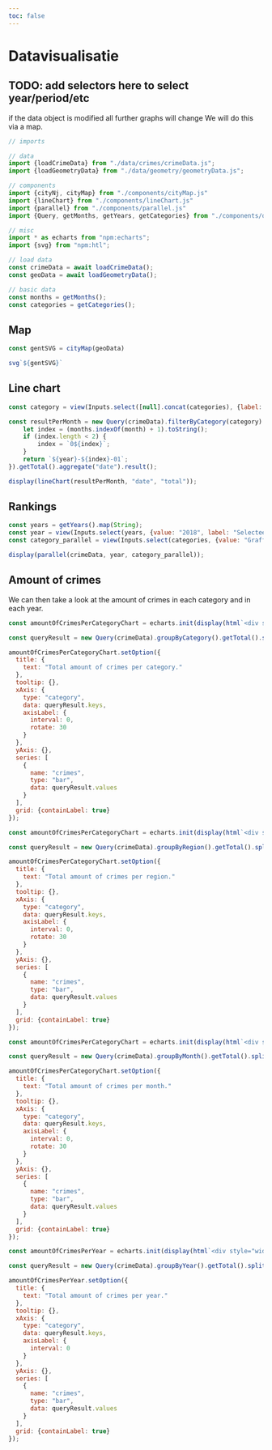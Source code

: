 ```yaml
---
toc: false
---
```


<style>

.hero {
  display: flex;
  flex-direction: column;
  align-items: center;
  font-family: var(--sans-serif);
  margin: 4rem 0 8rem;
  text-wrap: balance;
  text-align: center;
}

.hero h1 {
  margin: 2rem 0;
  max-width: none;
  font-size: 14vw;
  font-weight: 900;
  line-height: 1;
  background: linear-gradient(30deg, var(--theme-foreground-focus), currentColor);
  -webkit-background-clip: text;
  -webkit-text-fill-color: transparent;
  background-clip: text;
}

.hero h2 {
  margin: 0;
  max-width: 34em;
  font-size: 20px;
  font-style: initial;
  font-weight: 500;
  line-height: 1.5;
  color: var(--theme-foreground-muted);
}

@media (min-width: 640px) {
  .hero h1 {
    font-size: 90px;
  }
}

</style>

# Datavisualisatie

## TODO: add selectors here to select year/period/etc 
if the data object is modified all further graphs will change
We will do this via a map.

```js
// imports 

// data
import {loadCrimeData} from "./data/crimes/crimeData.js";
import {loadGeometryData} from "./data/geometry/geometryData.js";

// components
import {cityNj, cityMap} from "./components/cityMap.js"
import {lineChart} from "./components/lineChart.js"
import {parallel} from "./components/parallel.js"
import {Query, getMonths, getYears, getCategories} from "./components/queries.js";

// misc
import * as echarts from "npm:echarts";
import {svg} from "npm:htl";
```

```js
// load data
const crimeData = await loadCrimeData();
const geoData = await loadGeometryData();

// basic data
const months = getMonths();
const categories = getCategories();
```
## Map

```js
const gentSVG = cityMap(geoData)
```

```js
svg`${gentSVG}`
```

## Line chart

```js
const category = view(Inputs.select([null].concat(categories), {label: "Selecteer categorie:"}));
```
```js
const resultPerMonth = new Query(crimeData).filterByCategory(category).groupByYear().groupByMonth().aggregate("n.a.", (year, month) => {
    let index = (months.indexOf(month) + 1).toString();
    if (index.length < 2) {
        index = `0${index}`;
    }
    return `${year}-${index}-01`;
}).getTotal().aggregate("date").result();

display(lineChart(resultPerMonth, "date", "total"));
```
## Rankings
```js
const years = getYears().map(String);
const year = view(Inputs.select(years, {value: "2018", label: "Selecteer jaar:"}));
const category_parallel = view(Inputs.select(categories, {value: "Graffiti", label: "Selecteer categorie:"}));
```

```js
display(parallel(crimeData, year, category_parallel));
```
## Amount of crimes
We can then take a look at the amount of crimes in each category and in each year.

```js
const amountOfCrimesPerCategoryChart = echarts.init(display(html`<div style="width: 1000px; height:650px;"></div>`));

const queryResult = new Query(crimeData).groupByCategory().getTotal().split();

amountOfCrimesPerCategoryChart.setOption({
  title: {
    text: "Total amount of crimes per category."
  },
  tooltip: {},
  xAxis: {
    type: "category",
    data: queryResult.keys,
    axisLabel: {
      interval: 0,
      rotate: 30
    }
  },
  yAxis: {},
  series: [
    {
      name: "crimes",
      type: "bar",
      data: queryResult.values
    }
  ],
  grid: {containLabel: true}
});
```

```js
const amountOfCrimesPerCategoryChart = echarts.init(display(html`<div style="width: 1000px; height:650px;"></div>`));

const queryResult = new Query(crimeData).groupByRegion().getTotal().split();

amountOfCrimesPerCategoryChart.setOption({
  title: {
    text: "Total amount of crimes per region."
  },
  tooltip: {},
  xAxis: {
    type: "category",
    data: queryResult.keys,
    axisLabel: {
      interval: 0,
      rotate: 30
    }
  },
  yAxis: {},
  series: [
    {
      name: "crimes",
      type: "bar",
      data: queryResult.values
    }
  ],
  grid: {containLabel: true}
});
```

```js
const amountOfCrimesPerCategoryChart = echarts.init(display(html`<div style="width: 1000px; height:650px;"></div>`));

const queryResult = new Query(crimeData).groupByMonth().getTotal().split();

amountOfCrimesPerCategoryChart.setOption({
  title: {
    text: "Total amount of crimes per month."
  },
  tooltip: {},
  xAxis: {
    type: "category",
    data: queryResult.keys,
    axisLabel: {
      interval: 0,
      rotate: 30
    }
  },
  yAxis: {},
  series: [
    {
      name: "crimes",
      type: "bar",
      data: queryResult.values
    }
  ],
  grid: {containLabel: true}
});
```

```js
const amountOfCrimesPerYear = echarts.init(display(html`<div style="width: 1000px; height:650px;"></div>`));

const queryResult = new Query(crimeData).groupByYear().getTotal().split();

amountOfCrimesPerYear.setOption({
  title: {
    text: "Total amount of crimes per year."
  },
  tooltip: {},
  xAxis: {
    type: "category",
    data: queryResult.keys,
    axisLabel: {
      interval: 0
    }
  },
  yAxis: {},
  series: [
    {
      name: "crimes",
      type: "bar",
      data: queryResult.values
    }
  ],
  grid: {containLabel: true}
});
```

